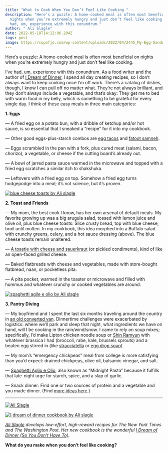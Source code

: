 ```yaml
---
title: "What to Cook When You Don’t Feel Like Cooking "
description: "Here’s a puzzle: A home-cooked meal is often most beneficial on
  nights when you’re extremely hungry and just don’t feel like cooking. I’ve
  had, um, experience with this conundrum."
author: " Ali Slagle"
date: 2022-05-18T14:22:06.294Z
tags: post
image: https://cupofjo.com/wp-content/uploads/2022/04/2445_My-Egg-Sandwich_Ali-Slagle_2020-10-09_mark-weinberg-scaled.jpg
---
```

<!--StartFragment-->

Here’s a puzzle: A home-cooked meal is often most beneficial on nights when you’re extremely hungry and just don’t feel like cooking.

I’ve had, um, experience with this conundrum. As a food writer and the author of [I Dream of Dinner](https://bookshop.org/books/i-dream-of-dinner-so-you-don-t-have-to-low-effort-high-reward-recipes-a-cookbook/9780593232514), I spend all day creating recipes, so I don’t always want to keep cooking once I’m off work. There’s a catalog of dishes, though, I know I can pull off no matter what. They’re not always brilliant, and they don’t always include a vegetable, and that’s okay: They get me to bed with warm food in my belly, which is something to be grateful for every single day. I think of these easy meals in three main categories:

**1. Eggs**

— A fried egg on a potato bun, with a dribble of ketchup and/or hot sauce, is so essential that I sneaked a “recipe” for it into my cookbook.

— Other good eggs-plus-starch combos are [egg tacos](https://cupofjo.com/2019/11/witches-are-coming-lindy-west/) and [fatoot samneh](https://food52.com/recipes/82136-scrambled-eggs-with-toasted-pita-recipe).

— Eggs scrambled in the pan with a fork, plus cured meat (salami, bacon, chorizo), a vegetable, or cheese if the cutting board’s already out.

— A bowl of jarred pasta sauce warmed in the microwave and topped with a fried egg scratches a similar itch to shakshuka.

— Leftovers with a fried egg on top. Somehow a fried egg turns hodgepodge into a meal; it’s not science, but it’s proven.

[![blue cheese toasts by Ali slagle](https://cupofjo.com/wp-content/uploads/2022/04/5922_Buffalo-Celery-Salad-with-Blue-Cheese-Toasts_Ali-Slagle_2021-02-22_mark-weinberg.jpg)](https://cupofjo.com/wp-content/uploads/2022/04/5922_Buffalo-Celery-Salad-with-Blue-Cheese-Toasts_Ali-Slagle_2021-02-22_mark-weinberg.jpg)

**2. Toast and Friends**

— My mom, the best cook I know, has her own arsenal of default meals. My favorite growing up was a big arugula salad, tossed with lemon juice and olive oil, plus blue cheese toasts: Slice crusty bread, top with blue cheese, broil until molten. In my cookbook, this idea morphed into a Buffalo salad with crunchy greens, celery, and a hot sauce dressing (above). The blue cheese toasts remain unaltered.

— [A toastie with cheese and sauerkraut](https://cooking.nytimes.com/recipes/1023015-cheddar-sauerkraut-toast) (or pickled condiments), kind of like an open-faced grilled cheese.

— Baked flatbreads with cheese and vegetables, made with store-bought flatbread, naan, or pocketless pita.

— A pita pocket, warmed in the toaster or microwave and filled with hummus and whatever crunchy or cooked vegetables are around.

[![spaghetti agile e olio by Ali slagle](https://cupofjo.com/wp-content/uploads/2022/04/2658_Spaghetti-Aglio-e-Olio_Ali-Slagle_2020-10-09_mark-weinberg-scaled.jpg)](https://cupofjo.com/wp-content/uploads/2022/04/2658_Spaghetti-Aglio-e-Olio_Ali-Slagle_2020-10-09_mark-weinberg-scaled.jpg)

**3. Pantry Diving**

— My boyfriend and I spent the last six months traveling around the country in [an old converted van](https://www.instagram.com/p/CZe56vtu8kY/). Dinnertime challenges were exacerbated by logistics: where we’ll park and sleep that night, what ingredients we have on hand, will I be cooking in the rain/wind/snow. I came to rely on soup mixes; specifically, I’d make Lipton chicken noodle soup or [Shin Ramyun](https://amzn.to/3KSe0Hz) with whatever brassica I had (broccoli, rabe, kale, brussels sprouts) and a beaten egg stirred in (like [stracciatella](https://www.marthastewart.com/349740/stracciatella-soup) or [egg drop soup](https://thewoksoflife.com/egg-drop-soup/)).

— My mom’s “emergency chickpeas” meal from college is more satisfying than you’d expect: drained chickpeas, olive oil, balsamic vinegar, and salt.

— [Spaghetti Aglio e Olio](https://food52.com/recipes/41946-pasta-aglio-olio), also known as “Midnight Pasta” because it fulfills that late-night urge for starch, spice, and a slap of garlic.

— Snack dinner: Find one or two sources of protein and a vegetable and you made dinner. (Find [more ideas here](https://www.nytimes.com/2021/08/20/dining/easy-no-cook-dinner-recipes.html).)

- - -

[![Ali Slagle](https://cupofjo.com/wp-content/uploads/2022/04/Screen-Shot-2022-04-13-at-11.25.05-AM.png)](https://cupofjo.com/2022/04/what-to-cook-when-you-are-tired/screen-shot-2022-04-13-at-11-25-05-am/)

[![I dream of dinner cookbook by Ali slagle](https://cupofjo.com/wp-content/uploads/2022/04/IDreamofDinner-Cover-hires-scaled.jpg)](https://cupofjo.com/wp-content/uploads/2022/04/IDreamofDinner-Cover-hires-scaled.jpg)

*[Ali Slagle](https://www.instagram.com/itsalislagle/) develops low-effort, high-reward recipes for The New York Times and The Washington Post. Her new cookbook is the wonderful [I Dream of Dinner (So You Don’t Have To)](http://alislagle.com/).*

**What do you make when you don’t feel like cooking?**

<!--EndFragment-->